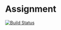 # Assignment
[![Build Status](https://travis-ci.org/Prashant-Mediastinct/Assignment.svg?branch=master)](https://travis-ci.org/Prashant-Mediastinct/Assignment)
